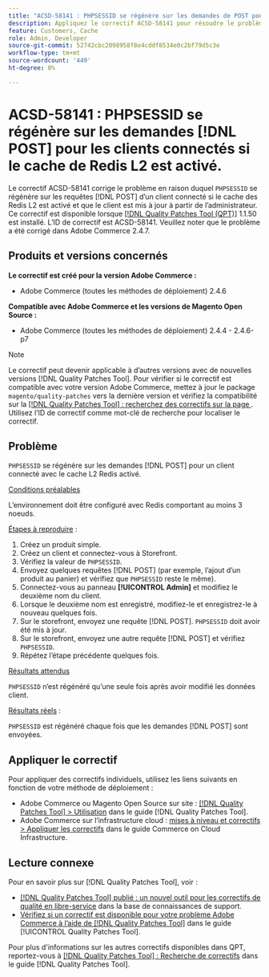 ```yaml
---
title: "ACSD-58141 : PHPSESSID se régénère sur les demandes de POST pour les clients connectés avec le cache de Redis L2 activé"
description: Appliquez le correctif ACSD-58141 pour résoudre le problème Adobe Commerce en raison duquel `PHPSESSID` se régénère sur les demandes de POST dans la zone Storefront pour un client connecté avec le cache L2 Redis activé et le client est mis à jour à partir de l’administrateur.
feature: Customers, Cache
role: Admin, Developer
source-git-commit: 52742cbc2098958f8e4cddf8534e0c2bf79d5c3e
workflow-type: tm+mt
source-wordcount: '449'
ht-degree: 0%

---
```



# ACSD-58141 : PHPSESSID se régénère sur les demandes [!DNL POST] pour les clients connectés si le cache de Redis L2 est activé.

Le correctif ACSD-58141 corrige le problème en raison duquel `PHPSESSID` se régénère sur les requêtes [!DNL POST] d’un client connecté si le cache des Redis L2 est activé et que le client est mis à jour à partir de l’administrateur. Ce correctif est disponible lorsque [[!DNL Quality Patches Tool (QPT)]](https://experienceleague.adobe.com/en/docs/commerce-knowledge-base/kb/announcements/commerce-announcements/magento-quality-patches-released-new-tool-to-self-serve-quality-patches) 1.1.50 est installé. L’ID de correctif est ACSD-58141. Veuillez noter que le problème a été corrigé dans Adobe Commerce 2.4.7.

## Produits et versions concernés

**Le correctif est créé pour la version Adobe Commerce :**

* Adobe Commerce (toutes les méthodes de déploiement) 2.4.6

**Compatible avec Adobe Commerce et les versions de Magento Open Source :**

* Adobe Commerce (toutes les méthodes de déploiement) 2.4.4 - 2.4.6-p7

>[!NOTE]
>
>Le correctif peut devenir applicable à d’autres versions avec de nouvelles versions [!DNL Quality Patches Tool]. Pour vérifier si le correctif est compatible avec votre version Adobe Commerce, mettez à jour le package `magento/quality-patches` vers la dernière version et vérifiez la compatibilité sur la [[!DNL Quality Patches Tool] : recherchez des correctifs sur la page ](https://experienceleague.adobe.com/tools/commerce-quality-patches/index.html). Utilisez l’ID de correctif comme mot-clé de recherche pour localiser le correctif.

## Problème

`PHPSESSID` se régénère sur les demandes [!DNL POST] pour un client connecté avec le cache L2 Redis activé.

<u>Conditions préalables</u>

L’environnement doit être configuré avec Redis comportant au moins 3 noeuds.

<u>Étapes à reproduire</u> :

1. Créez un produit simple.
1. Créez un client et connectez-vous à Storefront.
1. Vérifiez la valeur de `PHPSESSID`.
1. Envoyez quelques requêtes [!DNL POST] (par exemple, l’ajout d’un produit au panier) et vérifiez que `PHPSESSID` reste le même).
1. Connectez-vous au panneau **[!UICONTROL Admin]** et modifiez le deuxième nom du client.
1. Lorsque le deuxième nom est enregistré, modifiez-le et enregistrez-le à nouveau quelques fois.
1. Sur le storefront, envoyez une requête [!DNL POST]. `PHPSESSID` doit avoir été mis à jour.
1. Sur le storefront, envoyez une autre requête [!DNL POST] et vérifiez `PHPSESSID`.
1. Répétez l’étape précédente quelques fois.

<u>Résultats attendus</u>

`PHPSESSID` n’est régénéré qu’une seule fois après avoir modifié les données client.

<u>Résultats réels</u> :

`PHPSESSID` est régénéré chaque fois que les demandes [!DNL POST] sont envoyées.

## Appliquer le correctif

Pour appliquer des correctifs individuels, utilisez les liens suivants en fonction de votre méthode de déploiement :

* Adobe Commerce ou Magento Open Source sur site : [[!DNL Quality Patches Tool] > Utilisation](https://experienceleague.adobe.com/docs/commerce-operations/tools/quality-patches-tool/usage.html) dans le guide [!DNL Quality Patches Tool].
* Adobe Commerce sur l’infrastructure cloud : [mises à niveau et correctifs > Appliquer les correctifs](https://experienceleague.adobe.com/docs/commerce-cloud-service/user-guide/develop/upgrade/apply-patches.html) dans le guide Commerce on Cloud Infrastructure.

## Lecture connexe

Pour en savoir plus sur [!DNL Quality Patches Tool], voir :

* [[!DNL Quality Patches Tool] publié : un nouvel outil pour les correctifs de qualité en libre-service](https://experienceleague.adobe.com/en/docs/commerce-knowledge-base/kb/announcements/commerce-announcements/magento-quality-patches-released-new-tool-to-self-serve-quality-patches) dans la base de connaissances de support.
* [Vérifiez si un correctif est disponible pour votre problème Adobe Commerce à l’aide de  [!DNL Quality Patches Tool]](/help/tools/quality-patches-tool/patches-available-in-qpt/check-patch-for-magento-issue-with-magento-quality-patches.md) dans le guide [!UICONTROL Quality Patches Tool].


Pour plus d&#39;informations sur les autres correctifs disponibles dans QPT, reportez-vous à [[!DNL Quality Patches Tool] : Recherche de correctifs](https://experienceleague.adobe.com/tools/commerce-quality-patches/index.html) dans le guide [!DNL Quality Patches Tool].
